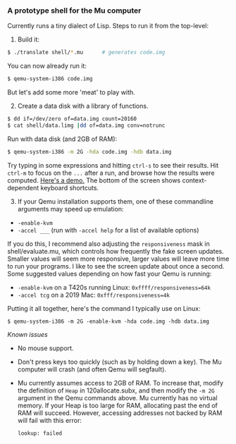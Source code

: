 ### A prototype shell for the Mu computer

Currently runs a tiny dialect of Lisp. Steps to run it from the top-level:

1. Build it:

  ```sh
  $ ./translate shell/*.mu      # generates code.img
  ```

  You can now already run it:
  ```sh
  $ qemu-system-i386 code.img
  ```

  But let's add some more 'meat' to play with.

2. Create a data disk with a library of functions.

  ```sh
  $ dd if=/dev/zero of=data.img count=20160
  $ cat shell/data.limg |dd of=data.img conv=notrunc
  ```

  Run with data disk (and 2GB of RAM):
  ```sh
  $ qemu-system-i386 -m 2G -hda code.img -hdb data.img
  ```

  Try typing in some expressions and hitting `ctrl-s` to see their results.
  Hit `ctrl-m` to focus on the `...` after a run, and browse how the results
  were computed. [Here's a demo.](https://archive.org/details/akkartik-2min-2021-02-24)
  The bottom of the screen shows context-dependent keyboard shortcuts.

3. If your Qemu installation supports them, one of these commandline arguments
   may speed up emulation:

  - `-enable-kvm`
  - `-accel ___` (run with `-accel help` for a list of available options)

  If you do this, I recommend also adjusting the `responsiveness` mask in
  shell/evaluate.mu, which controls how frequently the fake screen updates.
  Smaller values will seem more responsive, larger values will leave more time
  to run your programs. I like to see the screen update about once a second.
  Some suggested values depending on how fast your Qemu is running:

  - `-enable-kvm` on a T420s running Linux: `0xffff/responsiveness=64k`
  - `-accel tcg` on a 2019 Mac: `0xfff/responsiveness=4k`

  Putting it all together, here's the command I typically use on Linux:

  ```
  $ qemu-system-i386 -m 2G -enable-kvm -hda code.img -hdb data.img
  ```

*Known issues*

* No mouse support.

* Don't press keys too quickly (such as by holding down a key). The Mu
  computer will crash (and often Qemu will segfault).

* Mu currently assumes access to 2GB of RAM. To increase that, modify the
  definition of `Heap` in 120allocate.subx, and then modify the `-m 2G`
  argument in the Qemu commands above. Mu currently has no virtual
  memory. If your Heap is too large for RAM, allocating past the end of RAM
  will succeed. However, accessing addresses not backed by RAM will fail with
  this error:

  ```
  lookup: failed
  ```
